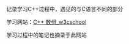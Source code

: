 记录学习C++过程中，遇见的与C语言不同的部分

学习网站：[C++ 数组_w3cschool](https://www.w3cschool.cn/cpp/cpp-arrays.html)

学习过程中的笔记也摘录于此网站

